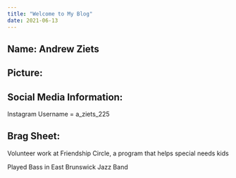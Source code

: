 ```yaml
---
title: "Welcome to My Blog"
date: 2021-06-13
---
```

Name: Andrew Ziets
---

Picture: 
---

Social Media Information:
---

Instagram Username = a_ziets_225


Brag Sheet: 
---

  Volunteer work at Friendship Circle, a program that helps special needs kids

  Played Bass in East Brunswick Jazz Band

